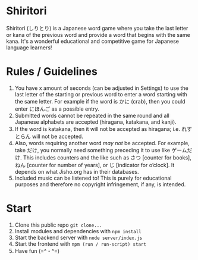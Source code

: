# Shiritori
Shiritori (しりとり) is a Japanese word game where you take the last letter or kana of the previous word and provide a word that begins with the same kana. It's a wonderful educational and competitive game for Japanese language learners!

# Rules / Guidelines
1. You have x amount of seconds (can be adjusted in Settings) to use the last letter of the starting or previous word to enter a word starting with the same letter. For example if the word is かに (crab), then you could enter にほんご as a possible entry.
2. Submitted words cannot be repeated in the same round and all Japanese alphabets are accepted (hiragana, katakana, and kanji).
3. If the word is katakana, then it will not be accepted as hiragana; i.e. れすとらん will not be accepted.
4. Also, words requiring another word *may not* be accepted. For example, take だけ, you normally need something preceding it to use like ゲームだけ. This includes counters and the like such as さつ [counter for books], ねん [counter for number of years], or じ [indicator for o’clock]. It depends on what Jisho.org has in their databases.
5. Included music can be listened to! This is purely for educational purposes and therefore no copyright infringement, if any, is intended.

# Start
1. Clone this public repo `git clone...`
2. Install modules and dependencies with `npm install`
3. Start the backend server with `node server/index.js`
4. Start the frontend with `npm (run / run-script) start`
5. Have fun (=^・^=)